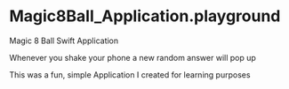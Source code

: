 # Magic8Ball_Application.playground

Magic 8 Ball Swift Application

Whenever you shake your phone a new random answer will pop up

This was a fun, simple Application I created for learning purposes
